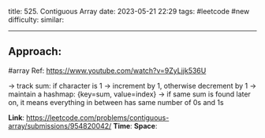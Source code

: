 title: 525. Contiguous Array
date: 2023-05-21 22:29
tags: #leetcode #new
difficulty:
similar: 

---
## Approach:
#array
Ref: https://www.youtube.com/watch?v=9ZyLjjk536U

-> track sum: if character is 1 -> increment by 1, otherwise decrement by 1
-> maintain a hashmap: {key=sum, value=index}
-> if same sum is found later on, it means everything in between has same number of 0s and 1s

**Link**: https://leetcode.com/problems/contiguous-array/submissions/954820042/
**Time**: 
**Space**: 